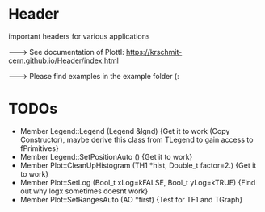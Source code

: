 # Header
important headers for various applications


---> See documentation of PlottI:
https://krschmit-cern.github.io/Header/index.html

---> Please find examples in the example folder (:

# TODOs
- Member Legend::Legend (Legend &lgnd) {Get it to work (Copy Constructor), maybe derive this class from TLegend to gain access to fPrimitives} 
- Member Legend::SetPositionAuto () {Get it to work}
- Member Plot::CleanUpHistogram (TH1 *hist, Double_t factor=2.) {Get it to work}
- Member Plot::SetLog (Bool_t xLog=kFALSE, Bool_t yLog=kTRUE) {Find out why logx sometimes doesnt work}
- Member Plot::SetRangesAuto (AO *first) {Test for TF1 and TGraph}
